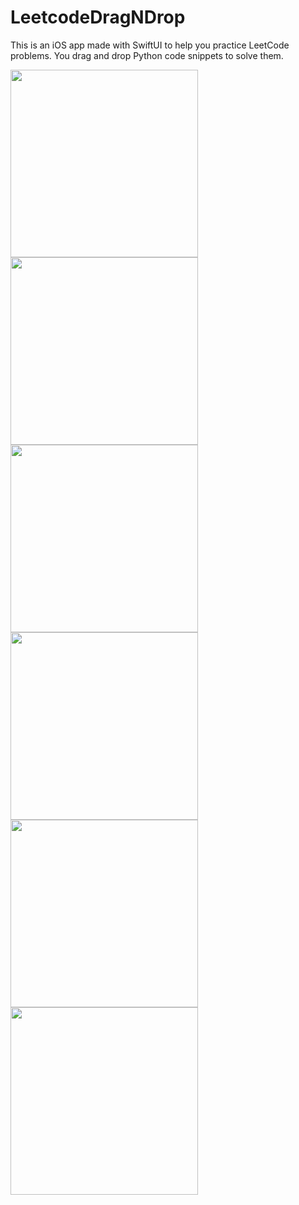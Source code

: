 # LeetcodeDragNDrop

This is an iOS app made with SwiftUI to help you practice LeetCode problems. You drag and drop Python code snippets to solve them.

<img src="https://github.com/user-attachments/assets/a94abba1-918c-4116-b7b0-229761fb4110" width="300">
<img src="https://github.com/user-attachments/assets/888eca67-8e2b-46a3-b113-98196211207a" width="300">
<img src="https://github.com/user-attachments/assets/5a063e0e-ec36-4576-b605-0bc66d818a1a" width="300">
<img src="https://github.com/user-attachments/assets/f3734a67-28d7-4c19-ab97-a8099d5bc098" width="300">
<img src="https://github.com/user-attachments/assets/b4d921b0-c2cd-4e72-990d-18853dbe7526" width="300">
<img src="https://github.com/user-attachments/assets/4886d350-c8ed-4a38-807e-18b1989469a6" width="300">
